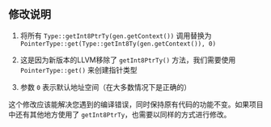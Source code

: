 ## 修改说明

1. 将所有 `Type::getInt8PtrTy(gen.getContext())` 调用替换为 `PointerType::get(Type::getInt8Ty(gen.getContext()), 0)`

2. 这是因为新版本的LLVM移除了 `getInt8PtrTy()` 方法，我们需要使用 `PointerType::get()` 来创建指针类型

3. 参数 `0` 表示默认地址空间（在大多数情况下是正确的）

这个修改应该能解决您遇到的编译错误，同时保持原有代码的功能不变。如果项目中还有其他地方使用了 `getInt8PtrTy`，也需要以同样的方式进行修改。